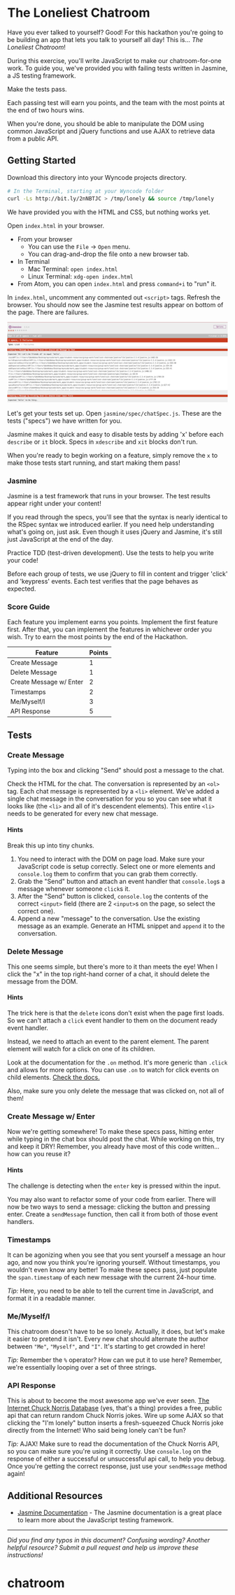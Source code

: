 # The Loneliest Chatroom

Have you ever talked to yourself? Good! For this hackathon you're going to be building an app that lets you talk to yourself all day! This is... *The Loneliest Chatroom*!

During this exercise, you'll write JavaScript to make our chatroom-for-one work. To guide you, we've provided you with failing tests written in Jasmine, a JS testing framework. 

Make the tests pass. 

Each passing test will earn you points, and the team with the most points at the end of two hours wins.

When you're done, you should be able to manipulate the DOM using common JavaScript and jQuery functions and use AJAX to retrieve data from a public API.

## Getting Started

Download this directory into your Wyncode projects directory.

```sh
# In the Terminal, starting at your Wyncode folder
curl -Ls http://bit.ly/2nNBTJC > /tmp/lonely && source /tmp/lonely
```

We have provided you with the HTML and CSS, but nothing works yet.

Open `index.html` in your browser. 
* From your browser
  * You can use the `File` -> `Open` menu.
  * You can drag-and-drop the file onto a new browser tab.
* In Terminal
  * Mac Terminal: `open index.html`
  * Linux Terminal: `xdg-open index.html`
* From Atom, you can open `index.html` and press `command+i` to "run" it.

In `index.html`, uncomment any commented out `<script>` tags. Refresh the browser. You should now see the Jasmine test results appear on bottom of the page. There are failures.

![Jasmine Tests](jasmine.png)

Let's get your tests set up. Open `jasmine/spec/chatSpec.js`. These are the tests ("specs") we have written for you.

Jasmine makes it quick and easy to disable tests by adding 'x' before each `describe` or `it` block. Specs in `xdescribe` and `xit` blocks don't run.

When you're ready to begin working on a feature, simply remove the `x` to make those tests start running, and start making them pass!

### Jasmine

Jasmine is a test framework that runs in your browser. The test results appear right under your content! 

If you read through the specs, you'll see that the syntax is nearly identical to the RSpec syntax we introduced earlier. If you need help understanding what's going on, just ask. Even though it uses jQuery and Jasmine, it's still just JavaScript at the end of the day.

Practice TDD (test-driven development). Use the tests to help you write your code!

Before each group of tests, we use jQuery to fill in content and trigger 'click' and 'keypress' events. Each test verifies that the page behaves as expected.


### Score Guide

Each feature you implement earns you points. Implement the first feature first. After that, you can implement the features in whichever order you wish. Try to earn the most points by the end of the Hackathon.

Feature | Points
---|---
Create Message | 1
Delete Message | 1
Create Message w/ Enter | 2
Timestamps | 2
Me/Myself/I | 3
API Response | 5

## Tests

### Create Message

Typing into the box and clicking "Send" should post a message to the chat.

Check the HTML for the chat. The conversation is represented by an `<ol>` tag. Each chat message is represented by a `<li>` element. We've added a single chat message in the conversation for you so you can see what it looks like (the `<li>` and all of it's descendent elements). This entire `<li>` needs to be generated for every new chat message.

#### Hints

Break this up into tiny chunks.  

1. You need to interact with the DOM on page load. Make sure your JavaScript code is setup correctly. Select one or more elements and `console.log` them to confirm that you can grab them correctly.
1. Grab the "Send" button and attach an event handler that `console.log`s a message whenever someone `click`s it.
1. After the "Send" button is clicked, `console.log` the contents of the correct `<input>` field (there are 2 `<input>`s on the page, so select the correct one).
1.  Append a new "message" to the conversation. Use the existing message as an example. Generate an HTML snippet and `append` it to the conversation.

### Delete Message
This one seems simple, but there's more to it than meets the eye! When I click the "x" in the top right-hand corner of a chat, it should delete the message from the DOM.

#### Hints
The trick here is that the `delete` icons don't exist when the page first loads. So we can't attach a `click` event handler to them on the document ready event handler.

Instead, we need to attach an event to the parent element. The parent element will watch for a click on one of its children.

Look at the documentation for the `.on` method. It's more generic than `.click` and allows for more options. You can use `.on` to watch for click events on child elements. [Check  the docs.](https://api.jquery.com/on/)

Also, make sure you only delete the message that was clicked on, not all of them!

### Create Message w/ Enter

Now we're getting somewhere! To make these specs pass, hitting enter while typing in the chat box should post the chat. While working on this, try and keep it DRY! Remember, you already have most of this code written... how can you reuse it?

#### Hints

The challenge is detecting when the `enter` key is pressed within the input. 

You may also want to refactor some of your code from earlier. There will now be two ways to send a message: clicking the button and pressing enter. Create a `sendMessage` function, then call it from both of those event handlers.

### Timestamps
It can be agonizing when you see that you sent yourself a message an hour ago, and now you think you're ignoring yourself. Without timestamps, you wouldn't even know any better! To make these specs pass, just populate the `span.timestamp` of each new message with the current 24-hour time.

_Tip:_ Here, you need to be able to tell the current time in JavaScript, and format it in a readable manner.

### Me/Myself/I
This chatroom doesn't have to be so lonely. Actually, it does, but let's make it easier to pretend it isn't. Every new chat should alternate the author between `"Me"`, `"Myself"`, and `"I"`. It's starting to get crowded in here!

_Tip:_ Remember the `%` operator? How can we put it to use here? Remember, we're essentially looping over a set of three strings.

### API Response
This is about to become the most awesome app we've ever seen. [The Internet Chuck Norris Database](http://www.icndb.com) (yes, that's a thing) provides a free, public api that can return random Chuck Norris jokes. Wire up some AJAX so that clicking the "I'm lonely" button inserts a fresh-squeezed Chuck Norris joke directly from the Internet! Who said being lonely can't be fun?

_Tip:_ AJAX! Make sure to read the documentation of the Chuck Norris API, so you can make sure you're using it correctly. Use `console.log` on the response of either a successful or unsuccessful api call, to help you debug. Once you're getting the correct response, just use your `sendMessage` method again!

## Additional Resources

- [Jasmine Documentation](http://jasmine.github.io/2.0/introduction.html) - The Jasmine documentation is a great place to learn more about the JavaScript testing framework.

------
_Did you find any typos in this document? Confusing wording? Another helpful resource? Submit a pull request and help us improve these instructions!_
# chatroom
